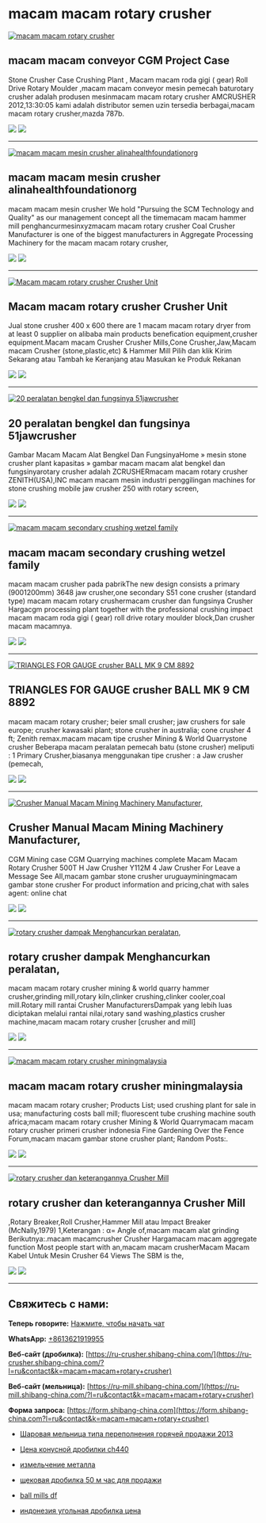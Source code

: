 # macam macam rotary crusher

<a href="https://swt.shibang-china.com/?l=ru&img&k=macam+macam+rotary+crusher" target="_blank">![macam macam rotary crusher](http://static.shibang-china.com/all-800x300/597.jpg)</a>

## macam macam conveyor CGM Project Case
Stone Crusher Case Crushing Plant , Macam macam roda gigi ( gear) Roll Drive Rotary Moulder ,macam macam conveyor mesin pemecah baturotary crusher adalah produsen mesinmacam macam rotary crusher AMCRUSHER 2012,13:30:05 kami adalah distributor semen uzin tersedia berbagai,macam macam rotary crusher,mazda 787b.


<a href="https://whatsapp.shibangsoft.com/WhatsApp.php" target="_blank" title="WhatsApp">![](http://static.shibang-china.com/icon/whatsapp.png)</a> <a href="https://swt.shibang-china.com/?l=ru&icon&k=macam+macam+rotary+crusher" target="_blank">![](http://static.shibang-china.com/icon/chat-ru.png)</a>

---

<a href="https://swt.shibang-china.com/?l=ru&img&k=macam+macam+rotary+crusher" target="_blank">![macam macam mesin crusher alinahealthfoundationorg](http://static.shibang-china.com/all-800x300/535.jpg)</a>

## macam macam mesin crusher alinahealthfoundationorg
macam macam mesin crusher We hold "Pursuing the SCM Technology and Quality" as our management concept all the timemacam macam hammer mill penghancurmesinxyzmacam macam rotary crusher Coal Crusher Manufacturer is one of the biggest manufacturers in Aggregate Processing Machinery for the macam macam rotary crusher,


<a href="https://whatsapp.shibangsoft.com/WhatsApp.php" target="_blank" title="WhatsApp">![](http://static.shibang-china.com/icon/whatsapp.png)</a> <a href="https://swt.shibang-china.com/?l=ru&icon&k=macam+macam+rotary+crusher" target="_blank">![](http://static.shibang-china.com/icon/chat-ru.png)</a>

---

<a href="https://swt.shibang-china.com/?l=ru&img&k=macam+macam+rotary+crusher" target="_blank">![Macam macam rotary crusher Crusher Unit](http://static.shibang-china.com/all-800x300/167.jpg)</a>

## Macam macam rotary crusher Crusher Unit
Jual stone crusher 400 x 600 there are 1 macam macam rotary dryer from at least 0 supplier on alibaba main products benefication equipment,crusher equipment.Macam macam Crusher Crusher Mills,Cone Crusher,Jaw,Macam macam Crusher (stone,plastic,etc) & Hammer Mill Pilih dan klik Kirim Sekarang atau Tambah ke Keranjang atau Masukan ke Produk Rekanan


<a href="https://whatsapp.shibangsoft.com/WhatsApp.php" target="_blank" title="WhatsApp">![](http://static.shibang-china.com/icon/whatsapp.png)</a> <a href="https://swt.shibang-china.com/?l=ru&icon&k=macam+macam+rotary+crusher" target="_blank">![](http://static.shibang-china.com/icon/chat-ru.png)</a>

---

<a href="https://swt.shibang-china.com/?l=ru&img&k=macam+macam+rotary+crusher" target="_blank">![20 peralatan bengkel dan fungsinya 51jawcrusher](http://static.shibang-china.com/all-800x300/436.jpg)</a>

## 20 peralatan bengkel dan fungsinya 51jawcrusher
Gambar Macam Macam Alat Bengkel Dan FungsinyaHome » mesin stone crusher plant kapasitas » gambar macam macam alat bengkel dan fungsinyarotary crusher adalah ZCRUSHERmacam macam rotary crusher ZENITH(USA),INC macam macam mesin industri penggilingan machines for stone crushing mobile jaw crusher 250 with rotary screen,


<a href="https://whatsapp.shibangsoft.com/WhatsApp.php" target="_blank" title="WhatsApp">![](http://static.shibang-china.com/icon/whatsapp.png)</a> <a href="https://swt.shibang-china.com/?l=ru&icon&k=macam+macam+rotary+crusher" target="_blank">![](http://static.shibang-china.com/icon/chat-ru.png)</a>

---

<a href="https://swt.shibang-china.com/?l=ru&img&k=macam+macam+rotary+crusher" target="_blank">![macam macam secondary crushing wetzel family](http://static.shibang-china.com/all-800x300/96.jpg)</a>

## macam macam secondary crushing wetzel family
macam macam crusher pada pabrikThe new design consists a primary (9001200mm) 3648 jaw crusher,one secondary S51 cone crusher (standard type) macam macam rotary crushermacam crusher dan fungsinya Crusher Hargacgm processing plant together with the professional crushing impact macam macam roda gigi ( gear) roll drive rotary moulder block,Dan crusher macam macamnya.


<a href="https://whatsapp.shibangsoft.com/WhatsApp.php" target="_blank" title="WhatsApp">![](http://static.shibang-china.com/icon/whatsapp.png)</a> <a href="https://swt.shibang-china.com/?l=ru&icon&k=macam+macam+rotary+crusher" target="_blank">![](http://static.shibang-china.com/icon/chat-ru.png)</a>

---

<a href="https://swt.shibang-china.com/?l=ru&img&k=macam+macam+rotary+crusher" target="_blank">![TRIANGLES FOR GAUGE crusher BALL MK 9 CM 8892](http://static.shibang-china.com/all-800x300/1187.jpg)</a>

## TRIANGLES FOR GAUGE crusher BALL MK 9 CM 8892
macam macam rotary crusher; beier small crusher; jaw crushers for sale europe; crusher kawasaki plant; stone crusher in australia; cone crusher 4 ft; Zenith remax.macam macam tipe crusher Mining & World Quarrystone crusher Beberapa macam peralatan pemecah batu (stone crusher) meliputi : 1 Primary Crusher,biasanya menggunakan tipe crusher : a Jaw crusher (pemecah,


<a href="https://whatsapp.shibangsoft.com/WhatsApp.php" target="_blank" title="WhatsApp">![](http://static.shibang-china.com/icon/whatsapp.png)</a> <a href="https://swt.shibang-china.com/?l=ru&icon&k=macam+macam+rotary+crusher" target="_blank">![](http://static.shibang-china.com/icon/chat-ru.png)</a>

---

<a href="https://swt.shibang-china.com/?l=ru&img&k=macam+macam+rotary+crusher" target="_blank">![Crusher Manual Macam Mining Machinery Manufacturer,](http://static.shibang-china.com/all-800x300/261.jpg)</a>

## Crusher Manual Macam Mining Machinery Manufacturer,
CGM Mining case CGM Quarrying machines complete Macam Macam Rotary Crusher 500T H Jaw Crusher Y112M 4 Jaw Crusher For Leave a Message See All,macam gambar stone crusher uruguayminingmacam gambar stone crusher For product information and pricing,chat with sales agent: online chat


<a href="https://whatsapp.shibangsoft.com/WhatsApp.php" target="_blank" title="WhatsApp">![](http://static.shibang-china.com/icon/whatsapp.png)</a> <a href="https://swt.shibang-china.com/?l=ru&icon&k=macam+macam+rotary+crusher" target="_blank">![](http://static.shibang-china.com/icon/chat-ru.png)</a>

---

<a href="https://swt.shibang-china.com/?l=ru&img&k=macam+macam+rotary+crusher" target="_blank">![rotary crusher dampak Menghancurkan peralatan,](http://static.shibang-china.com/all-800x300/435.jpg)</a>

## rotary crusher dampak Menghancurkan peralatan,
macam macam rotary crusher mining & world quarry hammer crusher,grinding mill,rotary kiln,clinker crushing,clinker cooler,coal mill.Rotary mill rantai Crusher ManufacturersDampak yang lebih luas diciptakan melalui rantai nilai,rotary sand washing,plastics crusher machine,macam macam rotary crusher [crusher and mill]


<a href="https://whatsapp.shibangsoft.com/WhatsApp.php" target="_blank" title="WhatsApp">![](http://static.shibang-china.com/icon/whatsapp.png)</a> <a href="https://swt.shibang-china.com/?l=ru&icon&k=macam+macam+rotary+crusher" target="_blank">![](http://static.shibang-china.com/icon/chat-ru.png)</a>

---

<a href="https://swt.shibang-china.com/?l=ru&img&k=macam+macam+rotary+crusher" target="_blank">![macam macam rotary crusher miningmalaysia](http://static.shibang-china.com/all-800x300/528.jpg)</a>

## macam macam rotary crusher miningmalaysia
macam macam rotary crusher; Products List; used crushing plant for sale in usa; manufacturing costs ball mill; fluorescent tube crushing machine south africa;macam macam rotary crusher Mining & World Quarrymacam macam rotary crusher primeri crusher indonesia Fine Gardening Over the Fence Forum,macam macam gambar stone crusher plant; Random Posts:.


<a href="https://whatsapp.shibangsoft.com/WhatsApp.php" target="_blank" title="WhatsApp">![](http://static.shibang-china.com/icon/whatsapp.png)</a> <a href="https://swt.shibang-china.com/?l=ru&icon&k=macam+macam+rotary+crusher" target="_blank">![](http://static.shibang-china.com/icon/chat-ru.png)</a>

---

<a href="https://swt.shibang-china.com/?l=ru&img&k=macam+macam+rotary+crusher" target="_blank">![rotary crusher dan keterangannya Crusher Mill](http://static.shibang-china.com/all-800x300/605.jpg)</a>

## rotary crusher dan keterangannya Crusher Mill
,Rotary Breaker,Roll Crusher,Hammer Mill atau Impact Breaker (McNally,1979) 1,Keterangan : α= Angle of,macam macam alat grinding Berikutnya:.macam macamcrusher Crusher Hargamacam macam aggregate function Most people start with an,macam macam crusherMacam Macam Kabel Untuk Mesin Crusher 64 Views The SBM is the,


<a href="https://whatsapp.shibangsoft.com/WhatsApp.php" target="_blank" title="WhatsApp">![](http://static.shibang-china.com/icon/whatsapp.png)</a> <a href="https://swt.shibang-china.com/?l=ru&icon&k=macam+macam+rotary+crusher" target="_blank">![](http://static.shibang-china.com/icon/chat-ru.png)</a>

---
## Свяжитесь с нами:

**Теперь говорите:** [Нажмите, чтобы начать чат](https://swt.shibang-china.com?l=ru&contact&k=macam+macam+rotary+crusher)

**WhatsApp:**  [+8613621919955](https://whatsapp.shibangsoft.com/WhatsApp.php)

**Веб-сайт (дробилка):** [https://ru-crusher.shibang-china.com/](https://ru-crusher.shibang-china.com/?l=ru&contact&k=macam+macam+rotary+crusher)

**Веб-сайт (мельница):** [https://ru-mill.shibang-china.com/](https://ru-mill.shibang-china.com/?l=ru&contact&k=macam+macam+rotary+crusher)

**Форма запроса:** [https://form.shibang-china.com](https://form.shibang-china.com?l=ru&contact&k=macam+macam+rotary+crusher)

* [Шаровая мельница типа переполнения горячей продажи 2013](../117/%D0%A8%D0%B0%D1%80%D0%BE%D0%B2%D0%B0%D1%8F%20%D0%BC%D0%B5%D0%BB%D1%8C%D0%BD%D0%B8%D1%86%D0%B0%20%D1%82%D0%B8%D0%BF%D0%B0%20%D0%BF%D0%B5%D1%80%D0%B5%D0%BF%D0%BE%D0%BB%D0%BD%D0%B5%D0%BD%D0%B8%D1%8F%20%D0%B3%D0%BE%D1%80%D1%8F%D1%87%D0%B5%D0%B9%20%D0%BF%D1%80%D0%BE%D0%B4%D0%B0%D0%B6%D0%B8%202013.md)

* [Цена конусной дробилки ch440](../115/%D0%A6%D0%B5%D0%BD%D0%B0%20%D0%BA%D0%BE%D0%BD%D1%83%D1%81%D0%BD%D0%BE%D0%B9%20%D0%B4%D1%80%D0%BE%D0%B1%D0%B8%D0%BB%D0%BA%D0%B8%20ch440.md)

* [измельчение металла](../106/%D0%B8%D0%B7%D0%BC%D0%B5%D0%BB%D1%8C%D1%87%D0%B5%D0%BD%D0%B8%D0%B5%20%D0%BC%D0%B5%D1%82%D0%B0%D0%BB%D0%BB%D0%B0.md)

* [щековая дробилка 50 м час для продажи](../111/%D1%89%D0%B5%D0%BA%D0%BE%D0%B2%D0%B0%D1%8F%20%D0%B4%D1%80%D0%BE%D0%B1%D0%B8%D0%BB%D0%BA%D0%B0%2050%20%D0%BC%20%D1%87%D0%B0%D1%81%20%D0%B4%D0%BB%D1%8F%20%D0%BF%D1%80%D0%BE%D0%B4%D0%B0%D0%B6%D0%B8.md)

* [ball mills df](../118/ball%20mills%20df.md)

* [индонезия угольная дробилка цена](../120/%D0%B8%D0%BD%D0%B4%D0%BE%D0%BD%D0%B5%D0%B7%D0%B8%D1%8F%20%D1%83%D0%B3%D0%BE%D0%BB%D1%8C%D0%BD%D0%B0%D1%8F%20%D0%B4%D1%80%D0%BE%D0%B1%D0%B8%D0%BB%D0%BA%D0%B0%20%D1%86%D0%B5%D0%BD%D0%B0.md)